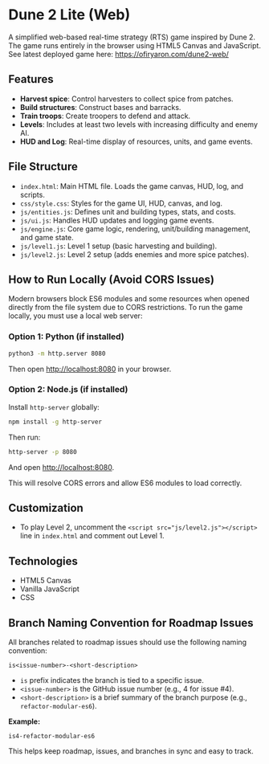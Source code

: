 # Dune 2 Lite (Web)

A simplified web-based real-time strategy (RTS) game inspired by Dune 2. The game runs entirely in the browser using HTML5 Canvas and JavaScript.
See latest deployed game here: https://ofiryaron.com/dune2-web/


## Features

- **Harvest spice**: Control harvesters to collect spice from patches.
- **Build structures**: Construct bases and barracks.
- **Train troops**: Create troopers to defend and attack.
- **Levels**: Includes at least two levels with increasing difficulty and enemy AI.
- **HUD and Log**: Real-time display of resources, units, and game events.

## File Structure

- `index.html`: Main HTML file. Loads the game canvas, HUD, log, and scripts.
- `css/style.css`: Styles for the game UI, HUD, canvas, and log.
- `js/entities.js`: Defines unit and building types, stats, and costs.
- `js/ui.js`: Handles HUD updates and logging game events.
- `js/engine.js`: Core game logic, rendering, unit/building management, and game state.
- `js/level1.js`: Level 1 setup (basic harvesting and building).
- `js/level2.js`: Level 2 setup (adds enemies and more spice patches).

## How to Run Locally (Avoid CORS Issues)

Modern browsers block ES6 modules and some resources when opened directly from the file system due to CORS restrictions. To run the game locally, you must use a local web server:

### Option 1: Python (if installed)
```sh
python3 -m http.server 8080
```
Then open [http://localhost:8080](http://localhost:8080) in your browser.

### Option 2: Node.js (if installed)
Install `http-server` globally:
```sh
npm install -g http-server
```
Then run:
```sh
http-server -p 8080
```
And open [http://localhost:8080](http://localhost:8080).

This will resolve CORS errors and allow ES6 modules to load correctly.

## Customization

- To play Level 2, uncomment the `<script src="js/level2.js"></script>` line in `index.html` and comment out Level 1.

## Technologies

- HTML5 Canvas
- Vanilla JavaScript
- CSS

## Branch Naming Convention for Roadmap Issues

All branches related to roadmap issues should use the following naming convention:

`is<issue-number>-<short-description>`

- `is` prefix indicates the branch is tied to a specific issue.
- `<issue-number>` is the GitHub issue number (e.g., 4 for issue #4).
- `<short-description>` is a brief summary of the branch purpose (e.g., `refactor-modular-es6`).

**Example:**

```
is4-refactor-modular-es6
```

This helps keep roadmap, issues, and branches in sync and easy to track.
